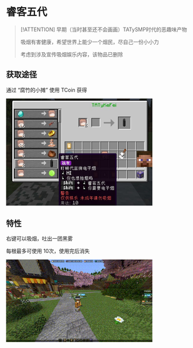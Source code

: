 # 睿客五代

> [!ATTENTION]
> 早期（当时甚至还不会画画）TATySMP时代的恶趣味产物
>
> 吸烟有害健康，希望世界上能少一个烟民，尽自己一份小小力
>
> 考虑到涉及宣传吸烟娱乐内容，该物品已删除

## 获取途径

通过 “腐竹的小摊” 使用 TCoin 获得

<img src="/toys/RuiKeWuDai/get.jpg" width="400px" />

## 特性

右键可以吸烟，吐出一团黑雾

每根最多可使用 10次，使用完后消失

<img src="/toys/RuiKeWuDai/demo.gif" width="400px" />
